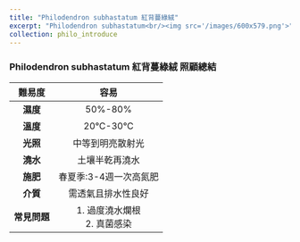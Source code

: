 ```yaml
---
title: "Philodendron subhastatum 紅背蔓綠絨"
excerpt: "Philodendron subhastatum<br/><img src='/images/600x579.png'>"
collection: philo_introduce
---
```


### Philodendron subhastatum 紅背蔓綠絨 照顧總結

|**難易度**| 容易 |
|:-:|:-:|
|**濕度**|50%-80%|
|**溫度**|20°C-30°C|
|**光照**|中等到明亮散射光|
|**澆水**|土壤半乾再澆水|
|**施肥**|春夏季:3-4週一次高氮肥|
|**介質**|需透氣且排水性良好|
|**常見問題**|1. 過度澆水爛根<br>2. 真菌感染|
